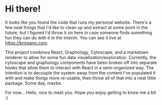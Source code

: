 # Hi there!

It looks like you found the code that runs my personal website. There's a few neat things that I'd like to clean up and extract at some point in the future, but I figured I'd throw it on here in case someone finds something fun they can do with it in the interim. You can see it live at https://krisgano.com.

This project combines React, Graphology, Cytoscape, and a markdown renderer to allow for some fun data visualization/exploration. Currently, the cytoscape and graphology components have been broken off into separate hooks that allow them to interact with React in a semi-organized way. The intention is to decouple the system away from the content I've populated it with and make things more re-usable, then throw all of that into a neat little package. Some day, maybe.

For now... Hello, nice to meet you. Hope you enjoy getting to know me a bit :)

